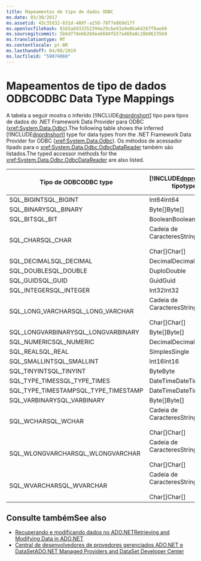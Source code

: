 ```yaml
---
title: Mapeamentos de tipo de dados ODBC
ms.date: 03/30/2017
ms.assetid: 43c35d32-831d-480f-a150-78f7e869d17f
ms.openlocfilehash: 8165ab933352394e29cbe93a9e8ba64267f8ae60
ms.sourcegitcommit: 5b6d778ebb269ee6684fb57ad69a8c28b06235b9
ms.translationtype: MT
ms.contentlocale: pt-BR
ms.lasthandoff: 04/08/2019
ms.locfileid: "59074060"
---
```

# <a name="odbc-data-type-mappings"></a><span data-ttu-id="c9842-102">Mapeamentos de tipo de dados ODBC</span><span class="sxs-lookup"><span data-stu-id="c9842-102">ODBC Data Type Mappings</span></span>
<span data-ttu-id="c9842-103">A tabela a seguir mostra o inferido [!INCLUDE[dnprdnshort](../../../../includes/dnprdnshort-md.md)] tipo para tipos de dados do .NET Framework Data Provider para ODBC (<xref:System.Data.Odbc>).</span><span class="sxs-lookup"><span data-stu-id="c9842-103">The following table shows the inferred [!INCLUDE[dnprdnshort](../../../../includes/dnprdnshort-md.md)] type for data types from the .NET Framework Data Provider for ODBC (<xref:System.Data.Odbc>).</span></span> <span data-ttu-id="c9842-104">Os métodos de acessador tipado para o <xref:System.Data.Odbc.OdbcDataReader> também são listados.</span><span class="sxs-lookup"><span data-stu-id="c9842-104">The typed accessor methods for the <xref:System.Data.Odbc.OdbcDataReader> are also listed.</span></span>  
  
|<span data-ttu-id="c9842-105">Tipo de ODBC</span><span class="sxs-lookup"><span data-stu-id="c9842-105">ODBC type</span></span>|[!INCLUDE[dnprdnshort](../../../../includes/dnprdnshort-md.md)] <span data-ttu-id="c9842-106">tipo</span><span class="sxs-lookup"><span data-stu-id="c9842-106">type</span></span>|[!INCLUDE[dnprdnshort](../../../../includes/dnprdnshort-md.md)] <span data-ttu-id="c9842-107">acessador tipado</span><span class="sxs-lookup"><span data-stu-id="c9842-107">typed accessor</span></span>|  
|---------------|----------------------------------------------------------------------|--------------------------------------------------------------------------------|  
|<span data-ttu-id="c9842-108">SQL_BIGINT</span><span class="sxs-lookup"><span data-stu-id="c9842-108">SQL_BIGINT</span></span>|<span data-ttu-id="c9842-109">Int64</span><span class="sxs-lookup"><span data-stu-id="c9842-109">Int64</span></span>|<span data-ttu-id="c9842-110">GetInt64()</span><span class="sxs-lookup"><span data-stu-id="c9842-110">GetInt64()</span></span>|  
|<span data-ttu-id="c9842-111">SQL_BINARY</span><span class="sxs-lookup"><span data-stu-id="c9842-111">SQL_BINARY</span></span>|<span data-ttu-id="c9842-112">Byte[]</span><span class="sxs-lookup"><span data-stu-id="c9842-112">Byte[]</span></span>|<span data-ttu-id="c9842-113">GetBytes()</span><span class="sxs-lookup"><span data-stu-id="c9842-113">GetBytes()</span></span>|  
|<span data-ttu-id="c9842-114">SQL_BIT</span><span class="sxs-lookup"><span data-stu-id="c9842-114">SQL_BIT</span></span>|<span data-ttu-id="c9842-115">Boolean</span><span class="sxs-lookup"><span data-stu-id="c9842-115">Boolean</span></span>|<span data-ttu-id="c9842-116">GetBoolean()</span><span class="sxs-lookup"><span data-stu-id="c9842-116">GetBoolean()</span></span>|  
|<span data-ttu-id="c9842-117">SQL_CHAR</span><span class="sxs-lookup"><span data-stu-id="c9842-117">SQL_CHAR</span></span>|<span data-ttu-id="c9842-118">Cadeia de Caracteres</span><span class="sxs-lookup"><span data-stu-id="c9842-118">String</span></span><br /><br /> <span data-ttu-id="c9842-119">Char[]</span><span class="sxs-lookup"><span data-stu-id="c9842-119">Char[]</span></span>|<span data-ttu-id="c9842-120">GetString()</span><span class="sxs-lookup"><span data-stu-id="c9842-120">GetString()</span></span><br /><br /> <span data-ttu-id="c9842-121">GetChars()</span><span class="sxs-lookup"><span data-stu-id="c9842-121">GetChars()</span></span>|  
|<span data-ttu-id="c9842-122">SQL_DECIMAL</span><span class="sxs-lookup"><span data-stu-id="c9842-122">SQL_DECIMAL</span></span>|<span data-ttu-id="c9842-123">Decimal</span><span class="sxs-lookup"><span data-stu-id="c9842-123">Decimal</span></span>|<span data-ttu-id="c9842-124">GetDecimal()</span><span class="sxs-lookup"><span data-stu-id="c9842-124">GetDecimal()</span></span>|  
|<span data-ttu-id="c9842-125">SQL_DOUBLE</span><span class="sxs-lookup"><span data-stu-id="c9842-125">SQL_DOUBLE</span></span>|<span data-ttu-id="c9842-126">Duplo</span><span class="sxs-lookup"><span data-stu-id="c9842-126">Double</span></span>|<span data-ttu-id="c9842-127">GetDouble()</span><span class="sxs-lookup"><span data-stu-id="c9842-127">GetDouble()</span></span>|  
|<span data-ttu-id="c9842-128">SQL_GUID</span><span class="sxs-lookup"><span data-stu-id="c9842-128">SQL_GUID</span></span>|<span data-ttu-id="c9842-129">Guid</span><span class="sxs-lookup"><span data-stu-id="c9842-129">Guid</span></span>|<span data-ttu-id="c9842-130">GetGuid()</span><span class="sxs-lookup"><span data-stu-id="c9842-130">GetGuid()</span></span>|  
|<span data-ttu-id="c9842-131">SQL_INTEGER</span><span class="sxs-lookup"><span data-stu-id="c9842-131">SQL_INTEGER</span></span>|<span data-ttu-id="c9842-132">Int32</span><span class="sxs-lookup"><span data-stu-id="c9842-132">Int32</span></span>|<span data-ttu-id="c9842-133">GetInt32()</span><span class="sxs-lookup"><span data-stu-id="c9842-133">GetInt32()</span></span>|  
|<span data-ttu-id="c9842-134">SQL_LONG_VARCHAR</span><span class="sxs-lookup"><span data-stu-id="c9842-134">SQL_LONG_VARCHAR</span></span>|<span data-ttu-id="c9842-135">Cadeia de Caracteres</span><span class="sxs-lookup"><span data-stu-id="c9842-135">String</span></span><br /><br /> <span data-ttu-id="c9842-136">Char[]</span><span class="sxs-lookup"><span data-stu-id="c9842-136">Char[]</span></span>|<span data-ttu-id="c9842-137">GetString()</span><span class="sxs-lookup"><span data-stu-id="c9842-137">GetString()</span></span><br /><br /> <span data-ttu-id="c9842-138">GetChars()</span><span class="sxs-lookup"><span data-stu-id="c9842-138">GetChars()</span></span>|  
|<span data-ttu-id="c9842-139">SQL_LONGVARBINARY</span><span class="sxs-lookup"><span data-stu-id="c9842-139">SQL_LONGVARBINARY</span></span>|<span data-ttu-id="c9842-140">Byte[]</span><span class="sxs-lookup"><span data-stu-id="c9842-140">Byte[]</span></span>|<span data-ttu-id="c9842-141">GetBytes()</span><span class="sxs-lookup"><span data-stu-id="c9842-141">GetBytes()</span></span>|  
|<span data-ttu-id="c9842-142">SQL_NUMERIC</span><span class="sxs-lookup"><span data-stu-id="c9842-142">SQL_NUMERIC</span></span>|<span data-ttu-id="c9842-143">Decimal</span><span class="sxs-lookup"><span data-stu-id="c9842-143">Decimal</span></span>|<span data-ttu-id="c9842-144">GetDecimal()</span><span class="sxs-lookup"><span data-stu-id="c9842-144">GetDecimal()</span></span>|  
|<span data-ttu-id="c9842-145">SQL_REAL</span><span class="sxs-lookup"><span data-stu-id="c9842-145">SQL_REAL</span></span>|<span data-ttu-id="c9842-146">Simples</span><span class="sxs-lookup"><span data-stu-id="c9842-146">Single</span></span>|<span data-ttu-id="c9842-147">GetFloat()</span><span class="sxs-lookup"><span data-stu-id="c9842-147">GetFloat()</span></span>|  
|<span data-ttu-id="c9842-148">SQL_SMALLINT</span><span class="sxs-lookup"><span data-stu-id="c9842-148">SQL_SMALLINT</span></span>|<span data-ttu-id="c9842-149">Int16</span><span class="sxs-lookup"><span data-stu-id="c9842-149">Int16</span></span>|<span data-ttu-id="c9842-150">GetInt16()</span><span class="sxs-lookup"><span data-stu-id="c9842-150">GetInt16()</span></span>|  
|<span data-ttu-id="c9842-151">SQL_TINYINT</span><span class="sxs-lookup"><span data-stu-id="c9842-151">SQL_TINYINT</span></span>|<span data-ttu-id="c9842-152">Byte</span><span class="sxs-lookup"><span data-stu-id="c9842-152">Byte</span></span>|<span data-ttu-id="c9842-153">GetByte()</span><span class="sxs-lookup"><span data-stu-id="c9842-153">GetByte()</span></span>|  
|<span data-ttu-id="c9842-154">SQL_TYPE_TIMES</span><span class="sxs-lookup"><span data-stu-id="c9842-154">SQL_TYPE_TIMES</span></span>|<span data-ttu-id="c9842-155">DateTime</span><span class="sxs-lookup"><span data-stu-id="c9842-155">DateTime</span></span>|<span data-ttu-id="c9842-156">GetDateTime()</span><span class="sxs-lookup"><span data-stu-id="c9842-156">GetDateTime()</span></span>|  
|<span data-ttu-id="c9842-157">SQL_TYPE_TIMESTAMP</span><span class="sxs-lookup"><span data-stu-id="c9842-157">SQL_TYPE_TIMESTAMP</span></span>|<span data-ttu-id="c9842-158">DateTime</span><span class="sxs-lookup"><span data-stu-id="c9842-158">DateTime</span></span>|<span data-ttu-id="c9842-159">GetDateTime()</span><span class="sxs-lookup"><span data-stu-id="c9842-159">GetDateTime()</span></span>|  
|<span data-ttu-id="c9842-160">SQL_VARBINARY</span><span class="sxs-lookup"><span data-stu-id="c9842-160">SQL_VARBINARY</span></span>|<span data-ttu-id="c9842-161">Byte[]</span><span class="sxs-lookup"><span data-stu-id="c9842-161">Byte[]</span></span>|<span data-ttu-id="c9842-162">GetBytes()</span><span class="sxs-lookup"><span data-stu-id="c9842-162">GetBytes()</span></span>|  
|<span data-ttu-id="c9842-163">SQL_WCHAR</span><span class="sxs-lookup"><span data-stu-id="c9842-163">SQL_WCHAR</span></span>|<span data-ttu-id="c9842-164">Cadeia de Caracteres</span><span class="sxs-lookup"><span data-stu-id="c9842-164">String</span></span><br /><br /> <span data-ttu-id="c9842-165">Char[]</span><span class="sxs-lookup"><span data-stu-id="c9842-165">Char[]</span></span>|<span data-ttu-id="c9842-166">GetString()</span><span class="sxs-lookup"><span data-stu-id="c9842-166">GetString()</span></span><br /><br /> <span data-ttu-id="c9842-167">GetChars()</span><span class="sxs-lookup"><span data-stu-id="c9842-167">GetChars()</span></span>|  
|<span data-ttu-id="c9842-168">SQL_WLONGVARCHAR</span><span class="sxs-lookup"><span data-stu-id="c9842-168">SQL_WLONGVARCHAR</span></span>|<span data-ttu-id="c9842-169">Cadeia de Caracteres</span><span class="sxs-lookup"><span data-stu-id="c9842-169">String</span></span><br /><br /> <span data-ttu-id="c9842-170">Char[]</span><span class="sxs-lookup"><span data-stu-id="c9842-170">Char[]</span></span>|<span data-ttu-id="c9842-171">GetString()</span><span class="sxs-lookup"><span data-stu-id="c9842-171">GetString()</span></span><br /><br /> <span data-ttu-id="c9842-172">GetChars()</span><span class="sxs-lookup"><span data-stu-id="c9842-172">GetChars()</span></span>|  
|<span data-ttu-id="c9842-173">SQL_WVARCHAR</span><span class="sxs-lookup"><span data-stu-id="c9842-173">SQL_WVARCHAR</span></span>|<span data-ttu-id="c9842-174">Cadeia de Caracteres</span><span class="sxs-lookup"><span data-stu-id="c9842-174">String</span></span><br /><br /> <span data-ttu-id="c9842-175">Char[]</span><span class="sxs-lookup"><span data-stu-id="c9842-175">Char[]</span></span>|<span data-ttu-id="c9842-176">GetString()</span><span class="sxs-lookup"><span data-stu-id="c9842-176">GetString()</span></span><br /><br /> <span data-ttu-id="c9842-177">GetChars()</span><span class="sxs-lookup"><span data-stu-id="c9842-177">GetChars()</span></span>|  
  
## <a name="see-also"></a><span data-ttu-id="c9842-178">Consulte também</span><span class="sxs-lookup"><span data-stu-id="c9842-178">See also</span></span>

- [<span data-ttu-id="c9842-179">Recuperando e modificando dados no ADO.NET</span><span class="sxs-lookup"><span data-stu-id="c9842-179">Retrieving and Modifying Data in ADO.NET</span></span>](../../../../docs/framework/data/adonet/retrieving-and-modifying-data.md)
- [<span data-ttu-id="c9842-180">Central de desenvolvedores de provedores gerenciados ADO.NET e DataSet</span><span class="sxs-lookup"><span data-stu-id="c9842-180">ADO.NET Managed Providers and DataSet Developer Center</span></span>](https://go.microsoft.com/fwlink/?LinkId=217917)
